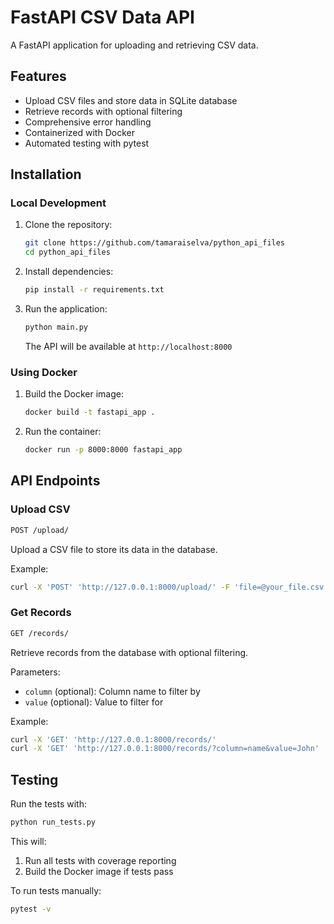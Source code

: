 # FastAPI CSV Data API

A FastAPI application for uploading and retrieving CSV data.

## Features

- Upload CSV files and store data in SQLite database
- Retrieve records with optional filtering
- Comprehensive error handling
- Containerized with Docker
- Automated testing with pytest

## Installation

### Local Development

1. Clone the repository:

   ```bash
   git clone https://github.com/tamaraiselva/python_api_files
   cd python_api_files
   ```

2. Install dependencies:

   ```bash
   pip install -r requirements.txt
   ```

3. Run the application:

   ```bash
   python main.py
   ```

   The API will be available at `http://localhost:8000`

### Using Docker

1. Build the Docker image:

   ```bash
   docker build -t fastapi_app .
   ```

2. Run the container:

   ```bash
   docker run -p 8000:8000 fastapi_app
   ```

## API Endpoints

### Upload CSV

```bash
POST /upload/
```

Upload a CSV file to store its data in the database.

Example:

```bash
curl -X 'POST' 'http://127.0.0.1:8000/upload/' -F 'file=@your_file.csv'
```

### Get Records

```bash
GET /records/
```

Retrieve records from the database with optional filtering.

Parameters:

- `column` (optional): Column name to filter by
- `value` (optional): Value to filter for

Example:

```bash
curl -X 'GET' 'http://127.0.0.1:8000/records/'
curl -X 'GET' 'http://127.0.0.1:8000/records/?column=name&value=John'
```

## Testing

Run the tests with:

```bash
python run_tests.py
```

This will:

1. Run all tests with coverage reporting
2. Build the Docker image if tests pass

To run tests manually:

```bash
pytest -v
```
